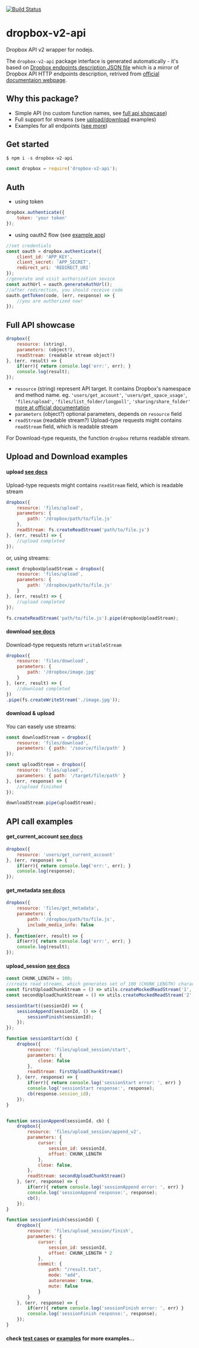 [![Build Status](https://travis-ci.org/adasq/dropbox-v2-api.svg?branch=master)](https://travis-ci.org/adasq/dropbox-v2-api)

# dropbox-v2-api
Dropbox API v2 wrapper for nodejs.

The `dropbox-v2-api` package interface is generated automatically - it's based on  [Dropbox endpoints description JSON file][api.json] which is a mirror of Dropbox API HTTP endpoints description, retrived from [official documentaion webpage][docs].

[api.json]: <https://github.com/adasq/dropbox-v2-api/blob/master/dist/api.json>
## Why this package?

- Simple API (no custom function names, see [full api showcase](#full-api-showcase))
- Full support for streams (see [upload/download](#upload-and-download-examples) examples)
- Examples for all endpoints ([see more][examples])


## Get started
```js
$ npm i -s dropbox-v2-api
```

```js
const dropbox = require('dropbox-v2-api');
```

## Auth

- using token
```js
dropbox.authenticate({
	token: 'your token'
});
```
- using oauth2 flow (see [example app][example-auth-flow])
```js
//set credentials
const oauth = dropbox.authenticate({
	client_id: 'APP_KEY',
	client_secret: 'APP_SECRET',
	redirect_uri: 'REDIRECT_URI'
});
//generate and visit authorization sevice 
const authUrl = oauth.generateAuthUrl();
//after redirection, you should receive code
oauth.getToken(code, (err, response) => {
	//you are authorized now!
});
```

## Full API showcase

```js
dropbox({
    resource: (string),
    parameters: (object?),
    readStream: (readable stream object?)
}, (err, result) => {
    if(err){ return console.log('err:', err); }
    console.log(result);
});

```
- `resource` (string) represent API target. It contains Dropbox's namespace and method name. eg. `'users/get_account'`, `'users/get_space_usage'`, `'files/upload'`, `'files/list_folder/longpoll'`, `'sharing/share_folder'` [more at official documentation][docs]
- `parameters` (object?) optional parameters, depends on `resource` field
- `readStream` (readable stream?) Upload-type requests might contains `readStream` field, which is readable stream

For Download-type requests, the function ```dropbox``` returns readable stream.

## Upload and Download examples

#### upload [see docs][files-upload]

Upload-type requests might contains `readStream` field, which is readable stream
```js
dropbox({
	resource: 'files/upload',
	parameters: {
		path: '/dropbox/path/to/file.js'
	},
	readStream: fs.createReadStream('path/to/file.js')
}, (err, result) => {
	//upload completed
});
```
or, using streams:

```js
const dropboxUploadStream = dropbox({
	resource: 'files/upload',
	parameters: {
		path: '/dropbox/path/to/file.js'
	}
}, (err, result) => {
	//upload completed
});

fs.createReadStream('path/to/file.js').pipe(dropboxUploadStream);
```

#### download [see docs][files-download]

Download-type requests return `writableStream`
```js
dropbox({
	resource: 'files/download',
	parameters: {
		path: '/dropbox/image.jpg'
	}
}, (err, result) => {
	//download completed
})
.pipe(fs.createWriteStream('./image.jpg'));
```

#### download & upload

You can easely use streams: 
```js
const downloadStream = dropbox({
	resource: 'files/download',
	parameters: { path: '/source/file/path' }				
});

const uploadStream = dropbox({
	resource: 'files/upload',
	parameters: { path: '/target/file/path' }				
}, (err, response) => {
	//upload finished
});

downloadStream.pipe(uploadStream);
```

## API call examples

#### get_current_account [see docs][get_current_account]

```js
dropbox({
	resource: 'users/get_current_account'
}, (err, response) => {
	if(err){ return console.log('err:', err); }
	console.log(response);
});
```

#### get_metadata [see docs][get_metadata]

```js
dropbox({
	resource: 'files/get_metadata',
	parameters: {
		path: '/dropbox/path/to/file.js',
		include_media_info: false
	}
}, function(err, result) => {
	if(err){ return console.log('err:', err); }
	console.log(result);
});
```

#### upload_session [see docs][session-upload]

```js
const CHUNK_LENGTH = 100;
//create read streams, which generates set of 100 (CHUNK_LENGTH) characters of values: 1 and 2
const firstUploadChunkStream = () => utils.createMockedReadStream('1', CHUNK_LENGTH); 
const secondUploadChunkStream = () => utils.createMockedReadStream('2', CHUNK_LENGTH);

sessionStart((sessionId) => {
	sessionAppend(sessionId, () => {
		sessionFinish(sessionId);
	});
});

function sessionStart(cb) {
    dropbox({
        resource: 'files/upload_session/start',
        parameters: {
            close: false
        },
        readStream: firstUploadChunkStream()
    }, (err, response) => {
		if(err){ return console.log('sessionStart error: ', err) }
		console.log('sessionStart response:', response);
		cb(response.session_id);
	});
}


function sessionAppend(sessionId, cb) {
    dropbox({
        resource: 'files/upload_session/append_v2',
        parameters: {
            cursor: {
                session_id: sessionId,
                offset: CHUNK_LENGTH
            },
            close: false,
        },
        readStream: secondUploadChunkStream()
    }, (err, response) => {
		if(err){ return console.log('sessionAppend error: ', err) }
		console.log('sessionAppend response:', response);
		cb();
	});
}

function sessionFinish(sessionId) {
    dropbox({
        resource: 'files/upload_session/finish',
        parameters: {
            cursor: {
                session_id: sessionId,
                offset: CHUNK_LENGTH * 2
            },
            commit: {
                path: "/result.txt",
                mode: "add",
                autorename: true,
                mute: false
            }
        }
    }, (err, response) => {
		if(err){ return console.log('sessionFinish error: ', err) }
		console.log('sessionFinish response:', response);
	});
}
```


#### check [test cases][tests] or [examples][examples] for more examples...

[examples]: <https://github.com/adasq/dropbox-v2-api/blob/master/EXAMPLES.md>
[tests]: <https://github.com/adasq/dropbox-v2-api/blob/master/test>
[session-upload]: 
<https://www.dropbox.com/developers/documentation/http/documentation#files-upload_session-start>
[files-upload]: 
<https://www.dropbox.com/developers/documentation/http/documentation#files-upload>
[files-download]: 
<https://www.dropbox.com/developers/documentation/http/documentation#files-download>
[get_current_account]: <https://www.dropbox.com/developers/documentation/http/documentation#users-get_current_account>
[get_metadata]:
<https://www.dropbox.com/developers/documentation/http/documentation#files-get_metadata>
[docs]:<https://www.dropbox.com/developers/documentation/http/documentation>
[example-auth-flow]:<https://github.com/adasq/dropbox-v2-api/blob/master/example/oauth2-flow.js>
